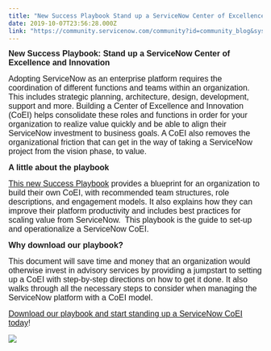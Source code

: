```yaml
---
title: "New Success Playbook Stand up a ServiceNow Center of Excellence and Innovation"
date: 2019-10-07T23:56:28.000Z
link: "https://community.servicenow.com/community?id=community_blog&sys_id=813d682adb18c850d82ffb243996190a"
---
```

<p><span style="font-family: arial, helvetica, sans-serif; font-size: 12pt;"><strong>New Success Playbook: Stand up a ServiceNow Center of Excellence and Innovation</strong></span></p>
<p><span style="font-family: arial, helvetica, sans-serif; font-size: 12pt;">Adopting ServiceNow as an enterprise platform requires the coordination of different functions and teams within an organization. This includes strategic planning, architecture, design, development, support and more. Building a Center of Excellence and Innovation (CoEI) helps consolidate these roles and functions in order for your organization to realize value quickly and be able to align their ServiceNow investment to business goals. A CoEI also removes the organizational friction that can get in the way of taking a ServiceNow project from the vision phase, to value.</span></p>
<p><span style="font-family: arial, helvetica, sans-serif; font-size: 12pt;"><strong>A little about the playbook</strong></span></p>
<p><span style="font-family: arial, helvetica, sans-serif; font-size: 12pt;"><a href="https://www.servicenow.com/success/playbook/stand-up-coei.html?cid&#61;i:com:smkc:csc" rel="nofollow">This new Success Playbook</a> provides a blueprint for an organization to build their own CoEI, with recommended team structures, role descriptions, and engagement models. It also explains how they can improve their platform productivity and includes best practices for scaling value from ServiceNow.  This playbook is the guide to set-up and operationalize a ServiceNow CoEI.</span></p>
<p><span style="font-family: arial, helvetica, sans-serif; font-size: 12pt;"><strong>Why download our playbook?</strong></span></p>
<p><span style="font-family: arial, helvetica, sans-serif; font-size: 12pt;">This document will save time and money that an organization would otherwise invest in advisory services by providing a jumpstart to setting up a CoEI with step-by-step directions on how to get it done. It also walks through all the necessary steps to consider when managing the ServiceNow platform with a CoEI model.</span></p>
<p><span style="font-family: arial, helvetica, sans-serif; font-size: 12pt;"><a href="https://www.servicenow.com/success/playbook/stand-up-coei.html?cid&#61;i:com:smkc:csc" rel="nofollow">Download our playbook and start standing up a ServiceNow CoEI today</a>!</span></p>
<p><span style="font-family: arial, helvetica, sans-serif; font-size: 12pt;"><img style="max-width: 100%; max-height: 480px;" src="https://community.servicenow.com/800d28a6db18c850d82ffb24399619f3.iix" /></span></p>